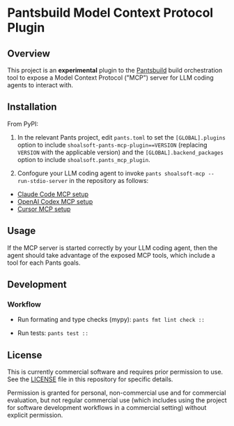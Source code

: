 # Pantsbuild Model Context Protocol Plugin

## Overview

This project is an **experimental** plugin to the [Pantsbuild](https://pantsbuild.org/) build orchestration tool to expose a Model Context Protocol ("MCP") server for LLM coding agents to interact with.

## Installation

From PyPI:

1. In the relevant Pants project, edit `pants.toml` to set the `[GLOBAL].plugins` option to include `shoalsoft-pants-mcp-plugin==VERSION` (replacing `VERSION` with the applicable version) and the `[GLOBAL].backend_packages` option to include `shoalsoft.pants_mcp_plugin`.

2. Confogure your LLM coding agent to invoke `pants shoalsoft-mcp --run-stdio-server` in the repository as follows:

  - [Claude Code MCP setup](https://docs.claude.com/en/docs/claude-code/mcp#option-1%3A-add-a-local-stdio-server)
  - [OpenAI Codex MCP setup](https://github.com/openai/codex/blob/main/docs/advanced.md#model-context-protocol-mcp)
  - [Cursor MCP setup](https://cursor.com/docs/context/mcp)

## Usage

If the MCP server is started correctly by your LLM coding agent, then the agent should take advantage of the exposed MCP tools, which include a tool for each Pants goals.

## Development

### Workflow

- Run formating and type checks (mypy): `pants fmt lint check ::`

- Run tests: `pants test ::`

## License

This is currently commercial software and requires prior permission to use. See the [LICENSE](./LICENSE) file in this repository for specific details.

Permission is granted for personal, non-commercial use and for commercial evaluation, but not regular commercial use (which includes using the project for software development workflows in a commercial setting) without explicit permission.